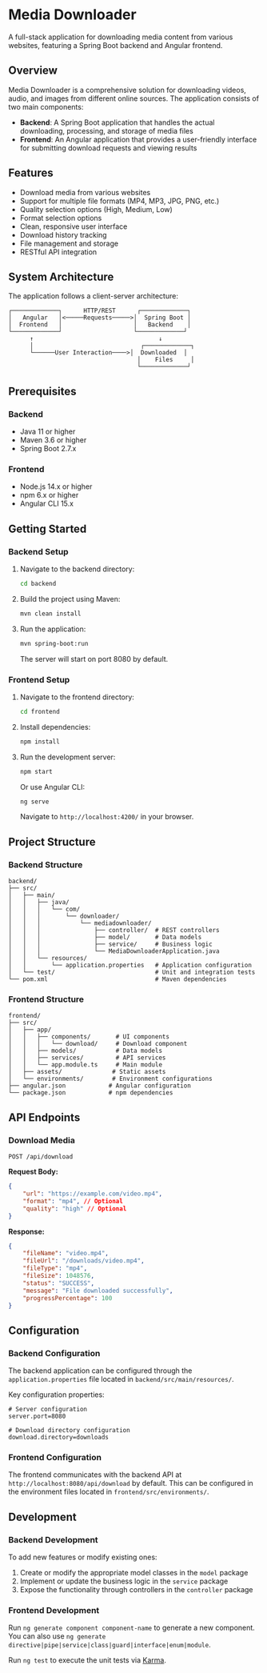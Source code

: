 # Media Downloader

A full-stack application for downloading media content from various websites, featuring a Spring Boot backend and Angular frontend.

## Overview

Media Downloader is a comprehensive solution for downloading videos, audio, and images from different online sources. The application consists of two main components:

- **Backend**: A Spring Boot application that handles the actual downloading, processing, and storage of media files
- **Frontend**: An Angular application that provides a user-friendly interface for submitting download requests and viewing results

## Features

- Download media from various websites
- Support for multiple file formats (MP4, MP3, JPG, PNG, etc.)
- Quality selection options (High, Medium, Low)
- Format selection options
- Clean, responsive user interface
- Download history tracking
- File management and storage
- RESTful API integration

## System Architecture

The application follows a client-server architecture:

```
┌─────────────┐      HTTP/REST      ┌─────────────┐
│   Angular   │<─────Requests─────>│  Spring Boot │
│  Frontend   │                    │   Backend    │
└─────────────┘                    └─────────────┘
      ↑                                   ↓
      │                              ┌─────────────┐
      └──────User Interaction────>│  Downloaded  │
                                    │    Files     │
                                    └─────────────┘
```

## Prerequisites

### Backend
- Java 11 or higher
- Maven 3.6 or higher
- Spring Boot 2.7.x

### Frontend
- Node.js 14.x or higher
- npm 6.x or higher
- Angular CLI 15.x

## Getting Started

### Backend Setup

1. Navigate to the backend directory:
   ```bash
   cd backend
   ```

2. Build the project using Maven:
   ```bash
   mvn clean install
   ```

3. Run the application:
   ```bash
   mvn spring-boot:run
   ```
   The server will start on port 8080 by default.

### Frontend Setup

1. Navigate to the frontend directory:
   ```bash
   cd frontend
   ```

2. Install dependencies:
   ```bash
   npm install
   ```

3. Run the development server:
   ```bash
   npm start
   ```
   Or use Angular CLI:
   ```bash
   ng serve
   ```
   Navigate to `http://localhost:4200/` in your browser.

## Project Structure

### Backend Structure

```
backend/
├── src/
│   ├── main/
│   │   ├── java/
│   │   │   └── com/
│   │   │       └── downloader/
│   │   │           └── mediadownloader/
│   │   │               ├── controller/  # REST controllers
│   │   │               ├── model/       # Data models
│   │   │               ├── service/     # Business logic
│   │   │               └── MediaDownloaderApplication.java
│   │   └── resources/
│   │       └── application.properties   # Application configuration
│   └── test/                            # Unit and integration tests
└── pom.xml                              # Maven dependencies
```

### Frontend Structure

```
frontend/
├── src/
│   ├── app/
│   │   ├── components/       # UI components
│   │   │   └── download/     # Download component
│   │   ├── models/           # Data models
│   │   ├── services/         # API services
│   │   └── app.module.ts     # Main module
│   ├── assets/              # Static assets
│   └── environments/        # Environment configurations
├── angular.json            # Angular configuration
└── package.json            # npm dependencies
```

## API Endpoints

### Download Media

```
POST /api/download
```

**Request Body:**

```json
{
    "url": "https://example.com/video.mp4",
    "format": "mp4", // Optional
    "quality": "high" // Optional
}
```

**Response:**

```json
{
    "fileName": "video.mp4",
    "fileUrl": "/downloads/video.mp4",
    "fileType": "mp4",
    "fileSize": 1048576,
    "status": "SUCCESS",
    "message": "File downloaded successfully",
    "progressPercentage": 100
}
```

## Configuration

### Backend Configuration

The backend application can be configured through the `application.properties` file located in `backend/src/main/resources/`.

Key configuration properties:

```properties
# Server configuration
server.port=8080

# Download directory configuration
download.directory=downloads
```

### Frontend Configuration

The frontend communicates with the backend API at `http://localhost:8080/api/download` by default. This can be configured in the environment files located in `frontend/src/environments/`.

## Development

### Backend Development

To add new features or modify existing ones:

1. Create or modify the appropriate model classes in the `model` package
2. Implement or update the business logic in the `service` package
3. Expose the functionality through controllers in the `controller` package

### Frontend Development

Run `ng generate component component-name` to generate a new component. You can also use `ng generate directive|pipe|service|class|guard|interface|enum|module`.

Run `ng test` to execute the unit tests via [Karma](https://karma-runner.github.io).
